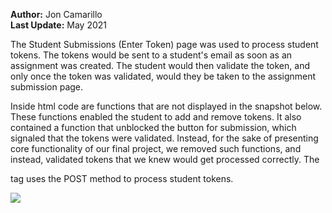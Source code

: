 **Author:** Jon Camarillo  
**Last Update:** May 2021

The Student Submissions (Enter Token) page was used to process student tokens.  The tokens would be sent to a student's email as soon as an assignment was created.  The student would then validate the token, and only once the token was validated, would they be taken to the assignment submission page.

Inside html code are functions that are not displayed in the snapshot below.  These functions enabled the student to add and remove tokens.  It also contained a function that unblocked the button for submission, which signaled that the tokens were validated.  Instead, for the sake of presenting core functionality of our final project, we removed such functions, and instead, validated tokens that we knew would get processed correctly.  The <form> tag uses the POST method to process student tokens.

![](frontEnd/tokenValidation.png)